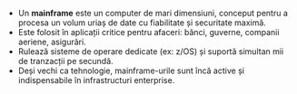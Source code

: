 
- Un **mainframe** este un computer de mari dimensiuni, conceput pentru a procesa un volum uriaș de date cu fiabilitate și securitate maximă.
- Este folosit în aplicații critice pentru afaceri: bănci, guverne, companii aeriene, asigurări.
- Rulează sisteme de operare dedicate (ex: z/OS) și suportă simultan mii de tranzacții pe secundă.
- Deși vechi ca tehnologie, mainframe-urile sunt încă active și indispensabile în infrastructuri enterprise.

